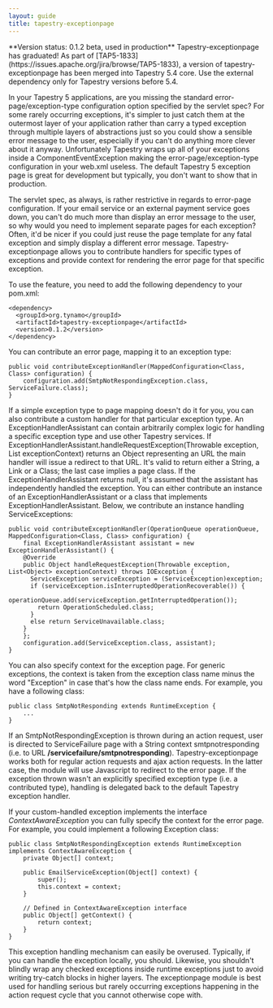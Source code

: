 ```yaml
---
layout: guide
title: tapestry-exceptionpage
---
```

<div markdown="1" class="alert alert-info">
**Version status: 0.1.2 beta, used in production**
Tapestry-exceptionpage has graduated! As part of [TAP5-1833](https://issues.apache.org/jira/browse/TAP5-1833), a version of tapestry-exceptionpage has been merged into Tapestry 5.4 core. Use the external dependency only for Tapestry versions before 5.4.
</div>

In your Tapestry 5 applications, are you missing the standard error-page/exception-type configuration option specified by the servlet spec? For some rarely occurring exceptions, it's simpler to just catch them at the outermost layer of your application rather than carry a typed exception through multiple layers of abstractions just so you could show a sensible error message to the user, especially if you can't do anything more clever about it anyway. Unfortunately Tapestry wraps up all of your exceptions inside a ComponentEventException making the error-page/exception-type configuration in your web.xml useless. The default Tapestry 5 exception page is great for development but typically, you don't want to show that in production.

The servlet spec, as always, is rather restrictive in regards to error-page configuration. If your email service or an external payment service goes down, you can't do much more than display an error message to the user, so why would you need to implement separate pages for each exception? Often, it'd be nicer if you could just reuse the page template for any fatal exception and simply display a different error message. Tapestry-exceptionpage allows you to contribute handlers for specific types of exceptions and provide context for rendering the error page for that specific exception.

To use the feature, you need to add the following dependency to your pom.xml:

	<dependency>
	  <groupId>org.tynamo</groupId>
	  <artifactId>tapestry-exceptionpage</artifactId>
	  <version>0.1.2</version>
	</dependency>

You can contribute an error page, mapping it to an exception type:

	public void contributeExceptionHandler(MappedConfiguration<Class, Class> configuration) {
		configuration.add(SmtpNotRespondingException.class, ServiceFailure.class);
	}

If a simple exception type to page mapping doesn't do it for you, you can also contribute a custom handler for that particular exception type. An ExceptionHandlerAssistant can contain arbitrarily complex logic for handling a specific exception type and use other Tapestry services. If ExceptionHandlerAssistant.handleRequestException(Throwable exception, List<Object> exceptionContext) returns an Object representing an URL the main handler will issue a redirect to that URL. It's valid to return either a String, a Link or a Class; the last case implies a page class. If the ExceptionHandlerAssistant returns null, it's assumed that the assistant has independently handled the exception. You can either contribute an instance of an ExceptionHandlerAssistant or a class that implements ExceptionHandlerAssistant. Below, we contribute an instance handling ServiceExceptions:

	public void contributeExceptionHandler(OperationQueue operationQueue, MappedConfiguration<Class, Class> configuration) {
		final ExceptionHandlerAssistant assistant = new ExceptionHandlerAssistant() {
	    @Override
	    public Object handleRequestException(Throwable exception, List<Object> exceptionContext) throws IOException {
	      ServiceException serviceException = (ServiceException)exception;
	      if (serviceException.isInterruptedOperationRecoverable()) {
	      	operationQueue.add(serviceException.getInterruptedOperation());
	      	return OperationScheduled.class;
	      }
	      else return ServiceUnavailable.class;
	    }
		};
		configuration.add(ServiceException.class, assistant);
	}

You can also specify context for the exception page. For generic exceptions, the context is taken from the exception class name minus the word "Exception" in case that's how the class name ends. For example, you have a following class:

	public class SmtpNotResponding extends RuntimeException {
		...
	}

If an SmtpNotRespondingException is thrown during an action request, user is directed to ServiceFailure page with a String context smtpnotresponding (i.e. to URL **/servicefailure/smtpnotresponding**). Tapestry-exceptionpage works both for regular action requests and ajax action requests. In the latter case, the module will use Javascript to redirect to the error page. If the exception thrown wasn't an explicitly specified exception type (i.e. a contributed type), handling is delegated back to the default Tapestry exception handler.

If your custom-handled exception implements the interface *ContextAwareException* you can fully specify the context for the error page. For example, you could implement a following Exception class:

	public class SmtpNotRespondingException extends RuntimeException implements ContextAwareException {
		private Object[] context;
	
		public EmailServiceException(Object[] context) {
			super();
			this.context = context;
		}
	
		// Defined in ContextAwareException interface
		public Object[] getContext() {
			return context;
		}
	}

This exception handling mechanism can easily be overused. Typically, if you can handle the exception locally, you should. Likewise, you shouldn't blindly wrap any checked exceptions inside runtime exceptions just to avoid writing try-catch blocks in higher layers. The exceptionpage module is best used for handling serious but rarely occurring exceptions happening in the action request cycle that you cannot otherwise cope with.